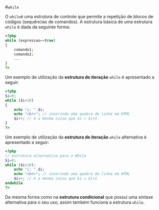 #`while`

O `while`é uma estrutura de controle que permite a repetição de blocos de códigos (sequências de comandos). A estrutura básica de uma estrutura `while` é dada da seguinte forma:

```php
<?php
while (expressao==true)
{
    comando1;
    comando2;
    ...
}
?>
```

Um exemplo de utilização da **estrutura de iteração** `while` é apresentado a seguir:

```php
<?php
$i=0;
while ($i<10)
{
    echo "i: ".$i;
    echo "<br>"; // inserindo uma quebra de linha em HTML
    $i++; // é a mesma coisa que $i = $i+1
}
?>
```

Um exemplo de utilização da **estrutura de iteração** `while` alternativa é apresentado a seguir:

```php
<?php
// estrutura alternativa para o While
$i=0;
while ($i<10):
    echo "i: ".$i;
    echo "<br>"; // inserindo uma quebra de linha em HTML
    $i++; // é a mesma coisa que $i = $i+1
endwhile
?>
```
Da mesma forma como na **estrutura condicional** que possui uma sintaxe alternativa para o seu uso, assim também funciona a estrutura `while`.




